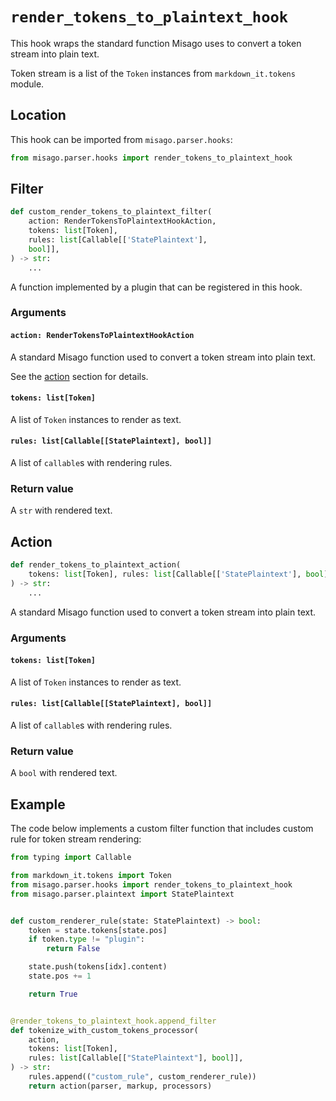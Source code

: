 # `render_tokens_to_plaintext_hook`

This hook wraps the standard function Misago uses to convert a token stream into plain text.

Token stream is a list of the `Token` instances from `markdown_it.tokens` module.


## Location

This hook can be imported from `misago.parser.hooks`:

```python
from misago.parser.hooks import render_tokens_to_plaintext_hook
```


## Filter

```python
def custom_render_tokens_to_plaintext_filter(
    action: RenderTokensToPlaintextHookAction,
    tokens: list[Token],
    rules: list[Callable[['StatePlaintext'],
    bool]],
) -> str:
    ...
```

A function implemented by a plugin that can be registered in this hook.


### Arguments

#### `action: RenderTokensToPlaintextHookAction`

A standard Misago function used to convert a token stream into plain text.

See the [action](#action) section for details.


#### `tokens: list[Token]`

A list of `Token` instances to render as text.


#### `rules: list[Callable[[StatePlaintext], bool]]`

A list of `callable`s with rendering rules.


### Return value

A `str` with rendered text.


## Action

```python
def render_tokens_to_plaintext_action(
    tokens: list[Token], rules: list[Callable[['StatePlaintext'], bool]]
) -> str:
    ...
```

A standard Misago function used to convert a token stream into plain text.


### Arguments

#### `tokens: list[Token]`

A list of `Token` instances to render as text.


#### `rules: list[Callable[[StatePlaintext], bool]]`

A list of `callable`s with rendering rules.


### Return value

A `bool` with rendered text.


## Example

The code below implements a custom filter function that includes custom rule for token stream rendering:

```python
from typing import Callable

from markdown_it.tokens import Token
from misago.parser.hooks import render_tokens_to_plaintext_hook
from misago.parser.plaintext import StatePlaintext


def custom_renderer_rule(state: StatePlaintext) -> bool:
    token = state.tokens[state.pos]
    if token.type != "plugin":
        return False

    state.push(tokens[idx].content)
    state.pos += 1

    return True


@render_tokens_to_plaintext_hook.append_filter
def tokenize_with_custom_tokens_processor(
    action,
    tokens: list[Token],
    rules: list[Callable[["StatePlaintext"], bool]],
) -> str:
    rules.append(("custom_rule", custom_renderer_rule))
    return action(parser, markup, processors)
```